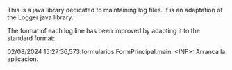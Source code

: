 <p>This is a java library dedicated to maintaining log files. It is an adaptation of the Logger java library.</p> <p> The format of each log line has been improved by adapting it to the standard format: </p>
<p> 02/08/2024 15:27:36,573:formularios.FormPrincipal.main: &lt;INF&gt;: Arranca la aplicacion. </p>

